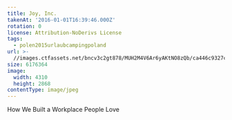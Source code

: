 ```yaml
---
title: Joy, Inc.
takenAt: '2016-01-01T16:39:46.000Z'
rotation: 0
license: Attribution-NoDerivs License
tags:
  - polen2015urlaubcampingpoland
url: >-
  //images.ctfassets.net/bncv3c2gt878/MUH2M4V6Ar6yAKtNO8zQb/ca446c9327c1ffe8336cba38cad4648c/joy-inc_23810492540_o
size: 6176364
image:
  width: 4310
  height: 2868
contentType: image/jpeg
---
```


How We Built a Workplace People Love
